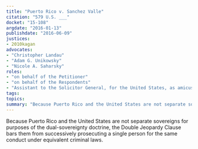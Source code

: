 ```yaml
---
title: "Puerto Rico v. Sanchez Valle"
citation: "579 U.S. ___"
docket: "15-108"
argdate: "2016-01-13"
publishdate: "2016-06-09"
justices:
- 2010kagan
advocates:
- "Christopher Landau"
- "Adam G. Unikowsky"
- "Nicole A. Saharsky"
roles:
- "on behalf of the Petitioner"
- "on behalf of the Respondents"
- "Assistant to the Solicitor General, for the United States, as amicus curiae, supporting the Respondents"
tags:
topics:
summary: "Because Puerto Rico and the United States are not separate sovereigns for purposes of the dual-sovereignty doctrine, the Double Jeopardy Clause bars them from successively prosecuting a single person for the same conduct under equivalent criminal laws."
---
```

Because Puerto Rico and the United States are not separate sovereigns for purposes of the dual-sovereignty doctrine, the Double Jeopardy Clause bars them from successively prosecuting a single person for the same conduct under equivalent criminal laws.

